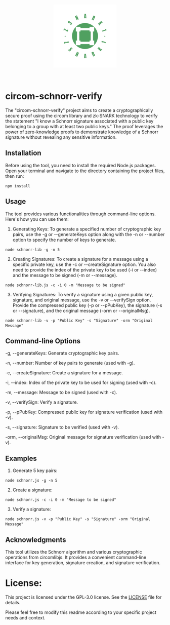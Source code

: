 <br>
<p align="center">
  <img src="./images/logo.png" width="200" height="200">
</p>
<br>

# circom-schnorr-verify
The "circom-schnorr-verify" project aims to create a cryptographically secure proof using the circom library and zk-SNARK technology to verify the statement "I know a Schnorr signature associated with a public key belonging to a group with at least two public keys." The proof leverages the power of zero-knowledge proofs to demonstrate knowledge of a Schnorr signature without revealing any sensitive information.

## Installation

Before using the tool, you need to install the required Node.js packages. Open your terminal and navigate to the directory containing the project files, then run:
```
npm install

```

## Usage
The tool provides various functionalities through command-line options. Here's how you can use them:

1. Generating Keys:
To generate a specified number of cryptographic key pairs, use the -g or --generateKeys option along with the -n or --number option to specify the number of keys to generate.

```
node schnorr-lib -g -n 5

```
2. Creating Signatures: To create a signature for a message using a specific private key, use the -c or --createSignature option. You also need to provide the index of the private key to be used (-i or --index) and the message to be signed (-m or --message).

```
node schnorr-lib.js -c -i 0 -m "Message to be signed"

```
3. Verifying Signatures: To verify a signature using a given public key, signature, and original message, use the -v or --verifySign option. Provide the compressed public key (-p or --pPubKey), the signature (-s or --signature), and the original message (-orm or --originalMsg).
```
node schnorr-lib -v -p "Public Key" -s "Signature" -orm "Original Message"

```

## Command-line Options
-g, --generateKeys: Generate cryptographic key pairs.

-n, --number: Number of key pairs to generate (used with -g).

-c, --createSignature: Create a signature for a message.

-i, --index: Index of the private key to be used for signing (used with -c).

-m, --message: Message to be signed (used with -c).

-v, --verifySign: Verify a signature.

-p, --pPubKey: Compressed public key for signature verification (used with -v).

-s, --signature: Signature to be verified (used with -v).

-orm, --originalMsg: Original message for signature verification (used with -v).

## Examples

1. Generate 5 key pairs:

``` 
node schnorr.js -g -n 5
```

2. Create a signature:

``` 
node schnorr.js -c -i 0 -m "Message to be signed"

```

3. Verify a signature:

``` 
node schnorr.js -v -p "Public Key" -s "Signature" -orm "Original Message"

```


## Acknowledgments
This tool utilizes the Schnorr algorithm and various cryptographic operations from circomlibjs. It provides a convenient command-line interface for key generation, signature creation, and signature verification.


# License:

This project is licensed under the GPL-3.0 license. See the [LICENSE](LICENSE) file for details.

Please feel free to modify this readme according to your specific project needs and context.

